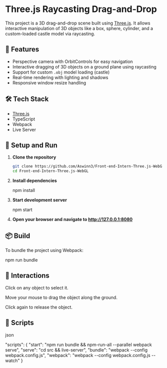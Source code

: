 # Three.js Raycasting Drag-and-Drop

This project is a 3D drag-and-drop scene built using [Three.js](https://threejs.org/). It allows interactive manipulation of 3D objects like a box, sphere, cylinder, and a custom-loaded castle model via raycasting.

## 🌟 Features

- Perspective camera with OrbitControls for easy navigation
- Interactive dragging of 3D objects on a ground plane using raycasting
- Support for custom `.obj` model loading (castle)
- Real-time rendering with lighting and shadows
- Responsive window resize handling

## 🛠️ Tech Stack

- [Three.js](https://threejs.org/)
- TypeScript
- Webpack
- Live Server


## 🚀 Setup and Run

1. **Clone the repository**
   ```bash
   git clone https://github.com/Aswinn3/Front-end-Intern-Three.js-WebGL.git
   cd Front-end-Intern-Three.js-WebGL


2. **Install dependencies**

   npm install
   
3. **Start development server**

   npm start


4. **Open your browser and navigate to http://127.0.0.1:8080**


## 📦 Build

To bundle the project using Webpack:

npm run bundle


## 🧪 Interactions

Click on any object to select it.

Move your mouse to drag the object along the ground.

Click again to release the object.

## 🧰 Scripts


json

"scripts": {
  "start": "npm run bundle && npm-run-all --parallel webpack serve",
  "serve": "cd src && live-server",
  "bundle": "webpack --config webpack.config.js",
  "webpack": "webpack --config webpack.config.js --watch"
}

